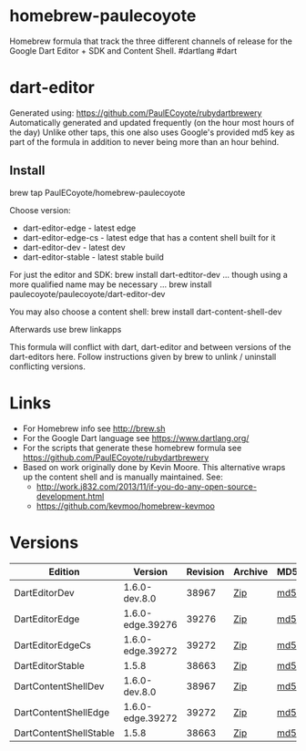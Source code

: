 homebrew-paulecoyote
====================

Homebrew formula that track the three different channels of release for the Google Dart Editor + SDK and Content Shell.  #dartlang #dart

dart-editor
===========

Generated using: https://github.com/PaulECoyote/rubydartbrewery
Automatically generated and updated frequently (on the hour most hours of the day)
Unlike other taps, this one also uses Google's provided md5 key as part of the formula in addition to never being more than an hour behind.

Install
-------
brew tap PaulECoyote/homebrew-paulecoyote

Choose version:
* dart-editor-edge - latest edge
* dart-editor-edge-cs - latest edge that has a content shell built for it
* dart-editor-dev - latest dev
* dart-editor-stable - latest stable build

For just the editor and SDK:
brew install dart-edtitor-dev
... though using a more qualified name may be necessary ...
brew install paulecoyote/paulecoyote/dart-editor-dev

You may also choose a content shell:
brew install dart-content-shell-dev

Afterwards use 
brew linkapps

This formula will conflict with dart, dart-editor and between versions of the dart-editors here.  Follow instructions given by brew to unlink / uninstall conflicting versions.

Links
=====
* For Homebrew info see http://brew.sh
* For the Google Dart language see https://www.dartlang.org/
* For the scripts that generate these homebrew formula see https://github.com/PaulECoyote/rubydartbrewery
* Based on work originally done by Kevin Moore. This alternative wraps up the content shell and is manually maintained.  See: 
    * http://work.j832.com/2013/11/if-you-do-any-open-source-development.html
    * https://github.com/kevmoo/homebrew-kevmoo

Versions
========
| Edition | Version | Revision | Archive | MD5 | Notes |
| ------- | ------- | -------- | ------- | --- | ----- |
| DartEditorDev | 1.6.0-dev.8.0 | 38967 | [Zip](https://storage.googleapis.com/dart-archive/channels/dev/release/38967/editor/darteditor-macos-x64.zip) | [md5](https://storage.googleapis.com/dart-archive/channels/dev/release/38967/editor/darteditor-macos-x64.zip.md5sum) | [Changes](https://storage.googleapis.com/dart-archive/channels/dev/release/latest/changelog.html) |
| DartEditorEdge | 1.6.0-edge.39276 | 39276 | [Zip](https://storage.googleapis.com/dart-archive/channels/be/raw/39276/editor/darteditor-macos-x64.zip) | [md5](https://storage.googleapis.com/dart-archive/channels/be/raw/39276/editor/darteditor-macos-x64.zip.md5sum) | - |
| DartEditorEdgeCs | 1.6.0-edge.39272 | 39272 | [Zip](https://storage.googleapis.com/dart-archive/channels/be/raw/39272/editor/darteditor-macos-x64.zip) | [md5](https://storage.googleapis.com/dart-archive/channels/be/raw/39272/editor/darteditor-macos-x64.zip.md5sum) | - |
| DartEditorStable | 1.5.8 | 38663 | [Zip](https://storage.googleapis.com/dart-archive/channels/stable/release/38663/editor/darteditor-macos-x64.zip) | [md5](https://storage.googleapis.com/dart-archive/channels/stable/release/38663/editor/darteditor-macos-x64.zip.md5sum) | [Changes](https://storage.googleapis.com/dart-archive/channels/stable/release/latest/changelog.html) |
| DartContentShellDev | 1.6.0-dev.8.0 | 38967 | [Zip](https://storage.googleapis.com/dart-archive/channels/dev/release/38967/dartium/content_shell-macos-ia32-release.zip) | [md5](https://storage.googleapis.com/dart-archive/channels/dev/release/38967/dartium/content_shell-macos-ia32-release.zip.md5sum) | - |
| DartContentShellEdge | 1.6.0-edge.39272 | 39272 | [Zip](https://storage.googleapis.com/dart-archive/channels/be/raw/39272/dartium/content_shell-macos-ia32-release.zip) | [md5](https://storage.googleapis.com/dart-archive/channels/be/raw/39272/dartium/content_shell-macos-ia32-release.zip.md5sum) | - |
| DartContentShellStable | 1.5.8 | 38663 | [Zip](https://storage.googleapis.com/dart-archive/channels/stable/release/38663/dartium/content_shell-macos-ia32-release.zip) | [md5](https://storage.googleapis.com/dart-archive/channels/stable/release/38663/dartium/content_shell-macos-ia32-release.zip.md5sum) | - |
